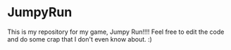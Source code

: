 # JumpyRun

This is my repository for my game, Jumpy Run!!!! Feel free to edit the code and do some crap that I don't even know about. :)
